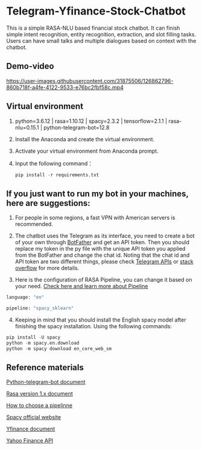 # Telegram-Yfinance-Stock-Chatbot
This is a simple RASA-NLU based financial stock chatbot. It can finish simple intent recognition, entity recognition, extraction, and slot filling tasks. Users can have small talks and multiple dialogues based on context with the chatbot.

## **Demo-video**
https://user-images.githubusercontent.com/31875506/126862796-860b718f-a4fe-4122-9533-e76bc2fbf58c.mp4

## Virtual environment

1. python=3.6.12 | rasa=1.10.12 | spacy=2.3.2 | tensorflow=2.1.1 | rasa-nlu=0.15.1 | python-telegram-bot=12.8

2. Install the Anaconda and create the virtual environment.

3. Activate your virtual environment from Anaconda prompt.

4. Input the following command：

   ```python
   pip install -r requirements.txt

## If you just want to run my bot in your machines, here are suggestions:

1. For people in some regions, a fast VPN with American servers is recommended.

2. The chatbot uses the Telegram as its interface, you need to create a bot of your own through [BotFather](https://telegram.me/botfather) and get an API token. Then you should replace my token in the py file with the unique API token you applied from the BotFather and change the chat id. Noting that the chat id and API token are two different things, please check [Telegram APIs](https://core.telegram.org/api) or [stack overflow](https://stackoverflow.com/questions/32423837/telegram-bot-how-to-get-a-group-chat-id) for more details.

3. Here is the configuration of RASA Pipeline, you can change it based on your need. [Check here and learn more about Pipeline](https://legacy-docs-v1.rasa.com/nlu/choosing-a-pipeline/)
  ```python
  language: "en"
  
  pipeline: "spacy_sklearn"
  ```
4. Keeping in mind that you should install the English spacy model after finishing the spacy installation. Using the following commands:
  ```python
  pip install -U spacy
  python -m spacy.en.download
  python -m spacy download en_core_web_sm
  ```

## Reference materials

[Python-telegram-bot document](https://pypi.org/project/python-telegram-bot/12.8/)

[Rasa version 1.x document](https://legacy-docs-v1.rasa.com/)

[How to choose a pipelinne](https://legacy-docs-v1.rasa.com/nlu/choosing-a-pipeline/)

[Spacy official website](https://spacy.io/)

[Yfinance document](https://pypi.org/project/yfinance/)

[Yahoo Finance API](https://aroussi.com/post/python-yahoo-finance)

